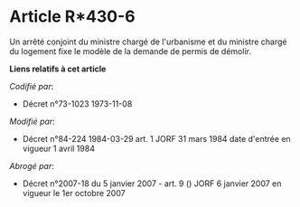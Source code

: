 # Article R*430-6

Un arrêté conjoint du ministre chargé de l'urbanisme et du ministre chargé du logement fixe le modèle de la demande de permis
de démolir.

**Liens relatifs à cet article**

_Codifié par_:

  - Décret n°73-1023 1973-11-08

_Modifié par_:

  - Décret n°84-224 1984-03-29 art. 1 JORF 31 mars 1984 date d'entrée en vigueur 1 avril 1984

_Abrogé par_:

  - Décret n°2007-18 du 5 janvier 2007 - art. 9 () JORF 6 janvier 2007 en vigueur le 1er octobre 2007
